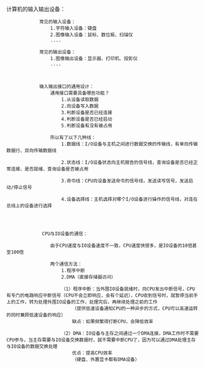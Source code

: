计算机的输入输出设备：

				常见的输入设备：
					1.字符输入设备：键盘
					2.图像输入设备：鼠标、数位板、扫描仪
					....

				常见的输出设备：
					1.图像输出设备：显示器、打印机、投影仪
					....



				输入输出接口的通用设计：
					通用接口需要具备哪些功能？
						1.从设备读取数据
						2.向设备写入数据
						3.判断设备是否已经连接
						4.判断设备是否已经启动
						5.判断设备有没有被占用

					所以有了以下几种线：
						1.数据线：I/O设备与主机之间进行数据交换的传输线，有单向传输数据行、双向传输数据线

						2.状态线：I/O设备状态向主机报告的信号线，查询设备是否已经正常连接、是否就绪、查询设备是否被占用

						3.命令线：CPU向设备发送命令的信号线，发送读写信号，发送启动/停止信号

						4.设备选择线：主机选择对哪个I/O设备进行操作的信号线，对连在总线上的设备进行选择




				 CPU与IO设备的通信：

					由于CPU速度与IO设备速度不一致，CPU速度快很多，是IO设备的10倍甚至100倍
					
					两个通信方法：
						1.程序中断
						2.DMA（直接存储器访问）

						（1）程序中断：当外围IO设备就绪时，向CPU发出中断信号，CPU有专门的电路响应中断信号（CPU不会立即响应，会有个延迟），CPU收到信号时，就暂停当前手上的工作，转为处理外围IO设备的工作，处理完后，再继续处理之前的工作
							（提供低速设备通知CPU的一种异步的方式，CPU可以高速运转的同时兼顾低速设备的响应）
							缺点：如果频繁得打断CPU，会降低效率

						（2）DMA：IO设备与主存之间通过一个DMA连接，DMA工作时不需要CPU参与，当主存需要与IO设备交换数据时，就不需要中断CPU了，因为可以通过DMA处理主存与IO设备的数据交换处理
							优点：提高CPU效率
							（硬盘、外置显卡都有DMA设备）